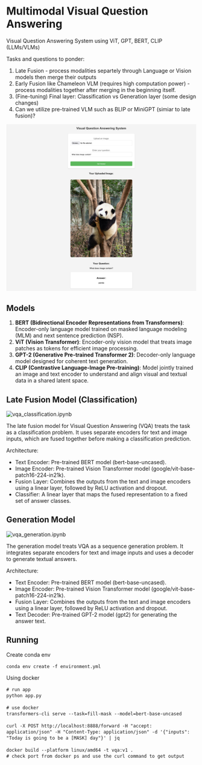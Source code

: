 # Multimodal Visual Question Answering

Visual Question Answering System using ViT, GPT, BERT, CLIP (LLMs/VLMs)

Tasks and questions to ponder:
1. Late Fusion - process modalities separtely through Language or Vision models then merge their outputs
2. Early Fusion like Chameleon VLM (requires high computation power) - process modalities together after merging in the beginning itself.
3. (Fine-tuning) Final layer: Classification vs Generation layer (some design changes)
4. Can we utilize pre-trained VLM such as BLIP or MiniGPT (simiar to late fusion)?

![VQA page](./vqa_page.png)

## Models 

1. **BERT (Bidirectional Encoder Representations from Transformers)**: Encoder-only language model trained on masked language modeling (MLM) and next sentence prediction (NSP).
2. **ViT (Vision Transformer)**: Encoder-only vision model that treats image patches as tokens for efficient image processing.
3. **GPT-2 (Generative Pre-trained Transformer 2)**: Decoder-only language model designed for coherent text generation.
4. **CLIP (Contrastive Language-Image Pre-training)**: Model jointly trained an image and text encoder to understand and align visual and textual data in a shared latent space.

## Late Fusion Model (Classification)

![vqa_classification.ipynb](./vqa_classification.ipynb)

The late fusion model for Visual Question Answering (VQA) treats the task as a classification problem. It uses separate encoders for text and image inputs, which are fused together before making a classification prediction.

Architecture:

* Text Encoder: Pre-trained BERT model (bert-base-uncased).
* Image Encoder: Pre-trained Vision Transformer model (google/vit-base-patch16-224-in21k).
* Fusion Layer: Combines the outputs from the text and image encoders using a linear layer, followed by ReLU activation and dropout.
* Classifier: A linear layer that maps the fused representation to a fixed set of answer classes.


## Generation Model

![vqa_generation.ipynb](./vqa_generation.ipynb)

The generation model treats VQA as a sequence generation problem. It integrates separate encoders for text and image inputs and uses a decoder to generate textual answers.

Architecture:

* Text Encoder: Pre-trained BERT model (bert-base-uncased).
* Image Encoder: Pre-trained Vision Transformer model (google/vit-base-patch16-224-in21k).
* Fusion Layer: Combines the outputs from the text and image encoders using a linear layer, followed by ReLU activation and dropout.
* Text Decoder: Pre-trained GPT-2 model (gpt2) for generating the answer text.

## Running

Create conda env

```
conda env create -f environment.yml
```


Using docker

```
# run app
python app.py

# use docker
transformers-cli serve --task=fill-mask --model=bert-base-uncased

curl -X POST http://localhost:8888/forward -H "accept: application/json" -H "Content-Type: application/json" -d '{"inputs": "Today is going to be a [MASK] day"}' | jq

docker build --platform linux/amd64 -t vqa:v1 .
# check port from docker ps and use the curl command to get output
```